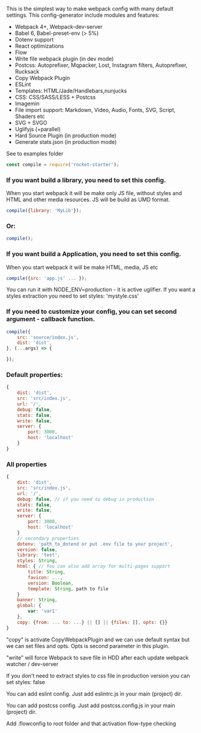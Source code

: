 This is the simplest way to make webpack config with many default settings.
This config-generator include modules and features:

- Webpack 4+, Webpack-dev-server
- Babel 6, Babel-preset-env (> 5%)
- Dotenv support
- React optimizations
- Flow
- Write file webpack plugin (in dev mode)
- Postcss: Autoprefixer, Mqpacker, Lost, Instagram filters, Autoprefixer, Rucksack
- Copy Webpack Plugin
- ESLint
- Templates: HTML/Jade/Handlebars,nunjucks
- CSS: CSS/SASS/LESS + Postcss
- Imagemin
- File import support: Markdown, Video, Audio, Fonts, SVG, Script, Shaders etc
- SVG + SVGO
- Uglifyjs (+parallel)
- Hard Source Plugin (in production mode)
- Generate stats.json (in production mode)

See to examples folder

```jsx
const compile = require('rocket-starter');
```
### If you want build a library, you need to set this config.
When you start webpack it will be make only JS file, without styles and HTML and other media resources. JS will be build as UMD format.
```jsx
compile({library: 'MyLib'});
```
### Or:
```jsx
compile();
```
### If you want build a Application, you need to set this config.
When you start webpack it will be make HTML, media, JS etc
```jsx
compile({src: 'app.js' ... });
```
You can run it with NODE_ENV=production - it is active uglifier. If you want a styles extraction you need to set styles: 'mystyle.css'

### If you need to customize your config, you can set second argument - callback function.

```jsx
compile({
    src: 'source/index.js',
    dist: 'dist',
}, (...args) => {

});
```

### Default properties:

```jsx
{
    dist: 'dist',
    src: 'src/index.js',
    url: '/',
    debug: false,
    stats: false,
    write: false,
    server: {
        port: 3000,
        host: 'localhost'
    }
}
```

### All properties

```jsx
{
    dist: 'dist',
    src: 'src/index.js',
    url: '/',
    debug: false, // if you need to debug in production
    stats: false,
    write: false,
    server: {
        port: 3000,
        host: 'localhost'
    }
    // secondary properties
    dotenv: 'path_to_dotend or put .env file to your project',
    version: false,
    library: 'test',
    styles: String,
    html: { // You can also add array for multi-pages support
        title: String,
        favicon: ...,
        version: Boolean,
        template: String, path to file
    }
    banner: String,
    global: {
        var: 'var1'
    },
    copy: {from: ... to: ...} || [] || {files: [], opts: {}}
}
```
"copy" is activate CopyWebpackPlugin and we can use default syntax but we can set files and opts. Opts is second parameter in this plugin.

"write" will force Webpack to save file in HDD after each update webpack watcher / dev-server

If you don't need to extract styles to css file in production version you can set styles: false

You can add eslint config. Just add eslintrc.js in your main (project) dir.

You can add postcss config. Just add postcss.config.js  in your main (project) dir.

Add .flowconfig to root folder and that activation flow-type checking
